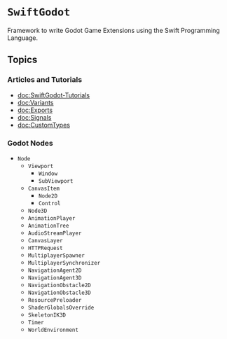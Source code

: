 # ``SwiftGodot``

Framework to write Godot Game Extensions using the Swift Programming Language.


## Topics

### Articles and Tutorials

- <doc:SwiftGodot-Tutorials>
- <doc:Variants>
- <doc:Exports>
- <doc:Signals>
- <doc:CustomTypes>

### Godot Nodes
- ``Node``
  - ``Viewport``
    - ``Window``
    - ``SubViewport``
  - ``CanvasItem``
    - ``Node2D``
    - ``Control``
  - ``Node3D``
  - ``AnimationPlayer``
  - ``AnimationTree``
  - ``AudioStreamPlayer``
  - ``CanvasLayer``
  - ``HTTPRequest``
  - ``MultiplayerSpawner``
  - ``MultiplayerSynchronizer``
  - ``NavigationAgent2D``
  - ``NavigationAgent3D``
  - ``NavigationObstacle2D``
  - ``NavigationObstacle3D``
  - ``ResourcePreloader``
  - ``ShaderGlobalsOverride``
  - ``SkeletonIK3D``
  - ``Timer``
  - ``WorldEnvironment``

